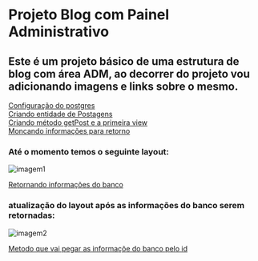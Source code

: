 # Projeto Blog com Painel Administrativo

## Este é um projeto básico de uma estrutura de blog com área ADM, ao decorrer do projeto vou adicionando imagens e links sobre o mesmo.

[Configuração do postgres](https://github.com/CarlosAbraao/ProjectBlogStruct/commit/97df6ccae80c09f092450ac357360b68e9069a5f) \
[Criando entidade de Postagens](https://github.com/CarlosAbraao/ProjectBlogStruct/commit/fe5bb65d763d37bd642c4f6beb37766aa4a18274)\
[Criando método getPost e a primeira view](https://github.com/CarlosAbraao/ProjectBlogStruct/commit/3ea55b7d5caccb25a6faa6ffe1780074fee2b0d1)\
[Moncando informações para retorno](https://github.com/CarlosAbraao/ProjectBlogStruct/commit/ec322b8077c4cfa02a6f1a530125a46e346f4be1)

### Até o momento temos o seguinte layout:

![imagem1](https://user-images.githubusercontent.com/71728180/157127436-3d129d2c-debd-4d51-bcba-cb55e51557dc.png)


[Retornando informações do banco](https://github.com/CarlosAbraao/ProjectBlogStruct/commit/df68ea3cfd8f165d0ea423949fbdd525b080f8e1)


### atualização do layout após as informações do banco serem retornadas:
![imagem2](https://user-images.githubusercontent.com/71728180/157145996-5c242db1-ec51-4293-b5b9-d12dfa6e1460.png)


[Metodo que vai pegar as informaçõe do banco pelo id](https://github.com/CarlosAbraao/ProjectBlogStruct/commit/cc1885b97aa933f183f27265d577913032f97be3)
